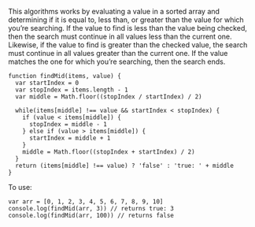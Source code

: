  This algorithms works by evaluating a value in a sorted array and determining if it is equal to, less than, or greater than the value for which you’re searching. If the value to find is less than the value being checked, then the search must continue in all values less than the current one. Likewise, if the value to find is greater than the checked value, the search must continue in all values greater than the current one. If the value matches the one for which you’re searching, then the search ends.


```
function findMid(items, value) {
  var startIndex = 0
  var stopIndex = items.length - 1
  var middle = Math.floor((stopIndex / startIndex) / 2)
  
  while(items[middle] !== value && startIndex < stopIndex) {
    if (value < items[middle]) {
      stopIndex = middle - 1
    } else if (value > items[middle]) {
      startIndex = middle + 1
    }
    middle = Math.floor((stopIndex + startIndex) / 2)
  }
  return (items[middle] !== value) ? 'false' : 'true: ' + middle  
}

```

To use:

```
var arr = [0, 1, 2, 3, 4, 5, 6, 7, 8, 9, 10]
console.log(findMid(arr, 3)) // returns true: 3
console.log(findMid(arr, 100)) // returns false

```

